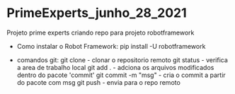 # PrimeExperts_junho_28_2021
Projeto prime experts criando repo para projeto robotframework

- Como instalar o Robot Framework:
pip install -U robotframework

- comandos git:
    git clone - clonar o repositorio remoto
    git status - verifica a area de trabalho local
    git add . - adciona os arquivos modificados dentro do pacote 'commit'
    git commit -m "msg" - cria o commit a partir do pacote com msg
    git push - envia para o repo remoto